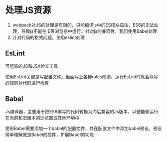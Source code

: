 # 处理JS资源

1. webpack对JS的处理是有限的，只能编译js中的ES模块语法，ES6的无法处理，导致js不能在IE等浏览器中运行。针对js的兼容性，我们使用Babel处理
2. 针对代码的格式问题，使用eslint处理

## EsLint

可组装的JS和JSX检查工具

使用EsLint关键是写配置文件。里面写上各种rules规则，运行EsLint时就会以写的规则对代码进行检查

## Babel

Js编译器，主要用于把ES6编写的代码转换为向后兼容的Js版本，以便能够运行在当前和旧版本的浏览器或其他环境中

使用Babel需要添加一个babel的配置文件，并在配置文件中添加babel预设，预设简单理解就是Babel的插件，扩展Babel的功能
